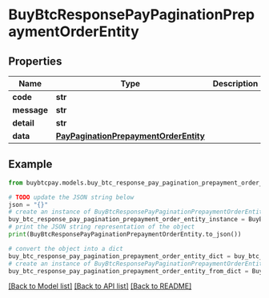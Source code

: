 # BuyBtcResponsePayPaginationPrepaymentOrderEntity


## Properties

Name | Type | Description | Notes
------------ | ------------- | ------------- | -------------
**code** | **str** |  | [optional] 
**message** | **str** |  | [optional] 
**detail** | **str** |  | [optional] 
**data** | [**PayPaginationPrepaymentOrderEntity**](PayPaginationPrepaymentOrderEntity.md) |  | [optional] 

## Example

```python
from buybtcpay.models.buy_btc_response_pay_pagination_prepayment_order_entity import BuyBtcResponsePayPaginationPrepaymentOrderEntity

# TODO update the JSON string below
json = "{}"
# create an instance of BuyBtcResponsePayPaginationPrepaymentOrderEntity from a JSON string
buy_btc_response_pay_pagination_prepayment_order_entity_instance = BuyBtcResponsePayPaginationPrepaymentOrderEntity.from_json(json)
# print the JSON string representation of the object
print(BuyBtcResponsePayPaginationPrepaymentOrderEntity.to_json())

# convert the object into a dict
buy_btc_response_pay_pagination_prepayment_order_entity_dict = buy_btc_response_pay_pagination_prepayment_order_entity_instance.to_dict()
# create an instance of BuyBtcResponsePayPaginationPrepaymentOrderEntity from a dict
buy_btc_response_pay_pagination_prepayment_order_entity_from_dict = BuyBtcResponsePayPaginationPrepaymentOrderEntity.from_dict(buy_btc_response_pay_pagination_prepayment_order_entity_dict)
```
[[Back to Model list]](../README.md#documentation-for-models) [[Back to API list]](../README.md#documentation-for-api-endpoints) [[Back to README]](../README.md)


